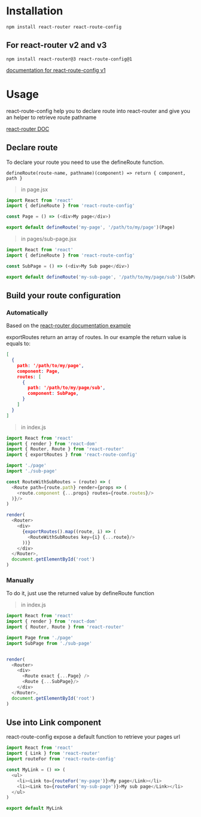 # Installation

`npm install react-router react-route-config`

## For react-router v2 and v3 

`npm install react-router@3 react-route-config@1`

[documentation for react-route-config v1]()

# Usage

react-route-config help you to declare route into react-router and give you an helper to retrieve route pathname

[react-router DOC](https://reacttraining.com/react-router/)

## Declare route

To declare your route you need to use the defineRoute function.

`defineRoute(route-name, pathname)(component) => return { component, path }`

> in page.jsx
```js
import React from 'react'
import { defineRoute } from 'react-route-config'

const Page = () => (<div>My page</div>)

export default defineRoute('my-page', '/path/to/my/page')(Page)
```

> in pages/sub-page.jsx
```js
import React from 'react'
import { defineRoute } from 'react-route-config'

const SubPage = () => (<div>My Sub page</div>)

export default defineRoute('my-sub-page', '/path/to/my/page/sub')(SubPage)
```


## Build your route configuration 

### Automatically

Based on the [react-router documentation example](https://github.com/ReactTraining/react-router/blob/v3/docs/guides/RouteConfiguration.md)

exportRoutes return an array of routes. In our example the return value is equals to:

```json
[
  {
    path: '/path/to/my/page',
    component: Page,
    routes: [
      {
        path: '/path/to/my/page/sub',
        component: SubPage,
      }
    ]
  }
]
```

> in index.js
```js
import React from 'react'
import { render } from 'react-dom'
import { Router, Route } from 'react-router'
import { exportRoutes } from 'react-route-config'

import './page'
import './sub-page'

const RouteWithSubRoutes = (route) => (
  <Route path={route.path} render={props => (
    <route.component {...props} routes={route.routes}/>
  )}/>
)

render(
  <Router>
    <div>
      {exportRoutes().map((route, i) => (
        <RouteWithSubRoutes key={i} {...route}/>
      ))}
    </div>
  </Router>,
  document.getElementById('root')
)
```


### Manually

To do it, just use the returned value by defineRoute function

> in index.js
```js
import React from 'react'
import { render } from 'react-dom'
import { Router, Route } from 'react-router'

import Page from './page'
import SubPage from './sub-page'


render(
  <Router>
    <div>
      <Route exact {...Page} />
      <Route {...SubPage}/>
    </div>
  </Router>,
  document.getElementById('root')
)
```

## Use into Link component

react-route-config expose a default function to retrieve your pages url

```js
import React from 'react'
import { Link } from 'react-router'
import routeFor from 'react-route-config'

const MyLink = () => (
  <ul>
    <li><Link to={routeFor('my-page')}>My page</Link></li>
    <li><Link to={routeFor('my-sub-page')}>My sub page</Link></li>
  </ul>
)

export default MyLink
```